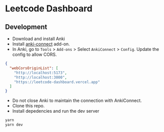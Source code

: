 # Leetcode Dashboard

## Development

- Download and install Anki
- Install [anki-connect](https://ankiweb.net/shared/info/2055492159) add-on.
- In Anki, go to `Tools` > `Add-ons` > Select `AnkiConnect` > `Config`. Update the config to allow CORS.

```json
{
  "webCorsOriginList": [
    "http://localhost:5173",
    "http://localhost:3000",
    "https://leetcode-dashboard.vercel.app"
  ]
}
```

- Do not close Anki to maintain the connection with AnkiConnect.
- Clone this repo.
- Install depedencies and run the dev server

```bash
yarn
yarn dev
```

<!--
--UI

https://dribbble.com/shots/20325736-Sales-Components


--Features

Factor:
- Number of problems
- Number of reviews
- Difficulty (Easy, Medium, Hard)
- Pattern (DP, BFS, DFS, etc.)
- Due status (due, near due, not due)
- Card type (new, learning, review, young, mature)
- Ease rate (total score of Again, Hard, Good, Easy)
- Retention rate

All Charts
- Highlight nodes today, this week, this month

LC solved over time
+ Line chart
+ Filter
  + Date: week, month, quarter, year, all
+ Summary: Total solved (increase this week), Total reviews (increase this week)
+ X: time
+ Y: number of LC solved
+ Tooltip
- Lines:
  + Difficulty (Easy, Medium, Hard)
  - Pattern (DP, BFS, DFS, etc.)
  * Estimated deadlines https://nivo.rocks/storybook/?path=/story/line--highlighting-negative-values

Card type over time
- Bar
- X: time
- Y: Number of card type in stack (new, learning, review)

Card type now
- Funnel
- Color: Percentage of card type (new, learning, review)

Revision History
+ Calendar
+ Each cell represents a day
+ Color shade: number of LC solved
+ 2 charts: new problems and reviews
+ Tooltip: number of LC solved
+ Streak days stats
  - Tooltip to explain total number
- Add due date as red square in the future

Upcoming Due Table
- Click to see full table
- Display upcoming leetcode problems

Heatmap
+ Show correlation between number of reviews and review hours
+ Add title
+ Add date filter
- Add tooltip

LC Problem Difficulty
- ScatterPlot
- Dot color: LC pattern
- X: Interval
- Y: Number of reviews

Current retention rate: In circle percentage
- Easy: percentage
- Medium: percentage
- Hard: percentage
- Overall: percentage

Current pattern covered
- Sunburst chart
- Each angle represents a pattern
- Each ring represents a difficulty
- Each block represents a LC problem
- Color: card type (new, learning, review)

 -->

